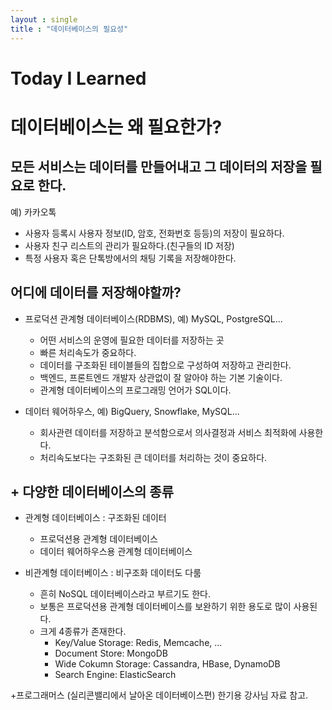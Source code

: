 ```yaml
---
layout : single
title : "데이터베이스의 필요성"
---
```

# Today I Learned

# 데이터베이스는 왜 필요한가?
## 모든 서비스는 데이터를 만들어내고 그 데이터의 저장을 필요로 한다.

예) 카카오톡
+ 사용자 등록시 사용자 정보(ID, 암호, 전화번호 등등)의 저장이 필요하다.
+ 사용자 친구 리스트의 관리가 필요하다.(친구들의 ID 저장)
+ 특정 사용자 혹은 단톡방에서의 채팅 기록을 저장해야한다.


## 어디에 데이터를 저장해야할까?  

+ 프로덕션 관계형 데이터베이스(RDBMS), 예) MySQL, PostgreSQL...
  + 어떤 서비스의 운영에 필요한 데이터를 저장하는 곳
  + 빠른 처리속도가 중요하다.
  + 데이터를 구조화된 테이블들의 집합으로 구성하여 저장하고 관리한다.
  + 백엔드, 프론트엔드 개발자 상관없이 잘 알아야 하는 기본 기술이다.
  + 관계형 데이터베이스의 프로그래밍 언어가 SQL이다.


+ 데이터 웨어하우스, 예) BigQuery, Snowflake, MySQL...
  + 회사관련 데이터를 저장하고 분석함으로서 의사결정과 서비스 최적화에 사용한다.
  + 처리속도보다는 구조화된 큰 데이터를 처리하는 것이 중요하다.

## + 다양한 데이터베이스의 종류

+ 관계형 데이터베이스 : 구조화된 데이터
  + 프로덕션용 관계형 데이터베이스
  + 데이터 웨어하우스용 관계형 데이터베이스
  
+ 비관계형 데이터베이스 : 비구조화 데이터도 다룸
  + 흔히 NoSQL 데이터베이스라고 부르기도 한다.
  + 보통은 프로덕션용 관계형 데이터베이스를 보완하기 위한 용도로 많이 사용된다.
  + 크게 4종류가 존재한다.
    + Key/Value Storage: Redis, Memcache, ...
    + Document Store: MongoDB
    + Wide Cokumn Storage: Cassandra, HBase, DynamoDB
    + Search Engine: ElasticSearch






+프로그래머스 (실리콘밸리에서 날아온 데이터베이스편) 한기용 강사님 자료 참고.








